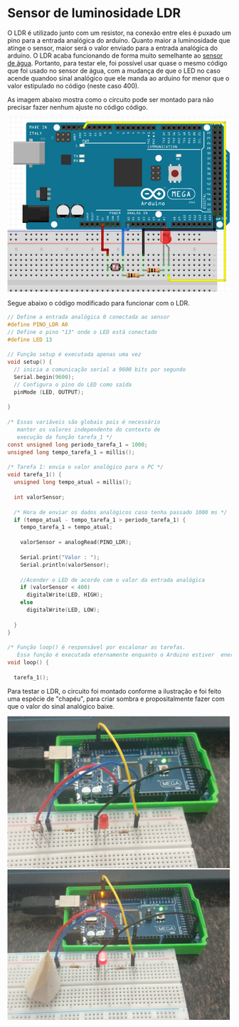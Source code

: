 # Sensor de luminosidade LDR
O LDR é utilizado junto com um resistor, na conexão entre eles é puxado um pino para a entrada analógica do arduíno. Quanto maior a luminosidade que atinge o sensor, maior será o valor enviado para a entrada analógica do arduíno. O LDR acaba funcionando de forma muito semelhante ao [sensor de água](../agua_sensor/agua_sensor.md). Portanto, para testar ele, foi possível usar quase o mesmo código que foi usado no sensor de água, com a mudança de que o LED no caso acende quandoo sinal analógico que ele manda ao arduino for menor que o valor estipulado no código (neste caso 400).

As imagem abaixo mostra como o circuito pode ser montado para não precisar fazer nenhum ajuste no código código.

<img src = "LDR_circuito.png" alt = "LDR fritzing" width = "500" />

Segue abaixo o código modificado para funcionar com o LDR.

```C
// Define a entrada analógica 0 conectada ao sensor
#define PINO_LDR A0
// Define o pino "13" onde o LED está conectado
#define LED 13

// Função setup é executada apenas uma vez
void setup() {
  // inicia a comunicação serial a 9600 bits por segundo
  Serial.begin(9600);
  // Configura o pino do LED como saída
  pinMode (LED, OUTPUT);

}

/* Essas variáveis são globais pois é necessário
   manter os valores independente do contexto de
   execução da função tarefa_1 */
const unsigned long periodo_tarefa_1 = 1000;
unsigned long tempo_tarefa_1 = millis();

/* Tarefa 1: envia o valor analógico para o PC */
void tarefa_1() {
  unsigned long tempo_atual = millis();

  int valorSensor;

  /* Hora de enviar os dados analógicos caso tenha passado 1000 ms */
  if (tempo_atual - tempo_tarefa_1 > periodo_tarefa_1) {
    tempo_tarefa_1 = tempo_atual;

    valorSensor = analogRead(PINO_LDR);

    Serial.print("Valor : ");
    Serial.println(valorSensor);

    //Acender o LED de acordo com o valor da entrada analógica
    if (valorSensor < 400)
      digitalWrite(LED, HIGH);
    else
      digitalWrite(LED, LOW);

  }
}

/* Função loop() é responsável por escalonar as tarefas.
   Essa função é executada eternamente enquanto o Arduino estiver  energizado */
void loop() {

  tarefa_1();
```

Para testar o LDR, o circuito foi montado conforme a ilustração e foi feito uma espécie de "chapéu", para criar sombra e propositalmente fazer com que o valor do sinal analógico baixe.

<img src = "ldr_0.jpeg" alt = "LDR apaga" width = "500" /> <img src = "ldr_1.jpeg" alt = "LDR acende" width = "500" />

